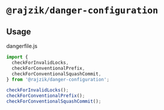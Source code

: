 # `@rajzik/danger-configuration`

## Usage

dangerfile.js

```javascript
import {
  checkForInvalidLocks,
  checkForConventionalPrefix,
  checkForConventionalSquashCommit,
} from '@rajzik/danger-configuration';

checkForInvalidLocks();
checkForConventionalPrefix();
checkForConventionalSquashCommit();
```
